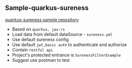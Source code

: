 ## Sample-quarkus-sureness  

[quarkus-sureness sample repository](https://github.com/tomsun28/sureness/tree/master/samples/quarkus-sureness)    

- Based on `quarkus, jax-rs`  
- Load data from default dataSource - `sureness.yml`
- Use default sureness config
- Use default `jwt,basic auth` to authenticate and authorize
- Contain `restful api`  
- Project's protected entrance is `SurenessFilterExample`  
- Suggest use postman to test


